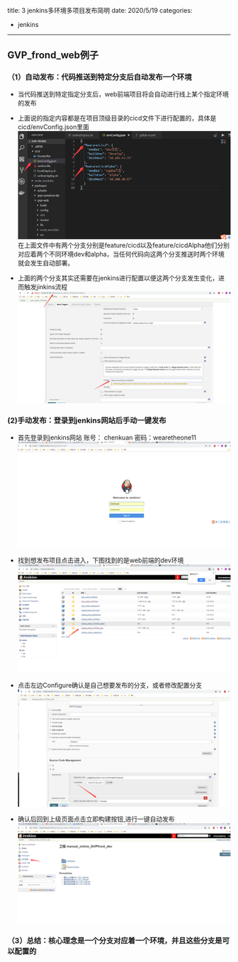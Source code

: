 title: 3 jenkins多环境多项目发布简明
date: 2020/5/19
categories:
- jenkins
---
## GVP_frond_web例子

### （1）自动发布：代码推送到特定分支后自动发布一个环境

<!--more-->
* 当代码推送到特定指定分支后，web前端项目将会自动进行线上某个指定环境的发布 
* 上面说的指定内容都是在项目顶级目录的cicd文件下进行配置的，具体是cicd/envConfig.json里面
![envConfig](3jenkins多环境项目发布简明/envConfig.png)
在上面文件中有两个分支分别是feature/cicd以及feature/cicdAlpha他们分别对应着两个不同环境dev和alpha，当任何代码向这两个分支推送时两个环境就会发生自动部署。  

*  上面的两个分支其实还需要在jenkins进行配置以便这两个分支发生变化，进而触发jinkins流程
![envConfig](3jenkins多环境项目发布简明/jenkinsConfig.png)


### (2)手动发布：登录到jenkins网站后手动一键发布
* 首先登录到jenkins网站 账号： chenkuan  密码：wearetheone11  
![loginJenkins](3jenkins多环境项目发布简明/loginJenkins.png)

* 找到想发布项目点击进入，下图找到的是web前端的dev环境   
![findJob](3jenkins多环境项目发布简明/findJob.png)

* 点击左边Configure确认是自己想要发布的分支，或者修改配置分支  
![ensureBranchfindJob](3jenkins多环境项目发布简明/ensureBranch.jpg)

* 确认后回到上级页面点击立即构建按钮,进行一键自动发布
![trigger](3jenkins多环境项目发布简明/trigger.png)

### （3）总结：核心理念是一个分支对应着一个环境，并且这些分支是可以配置的

